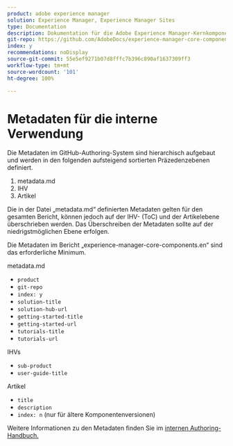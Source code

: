 ```yaml
---
product: adobe experience manager
solution: Experience Manager, Experience Manager Sites
type: Documentation
description: Dokumentation für die Adobe Experience Manager-Kernkomponenten
git-repo: https://github.com/AdobeDocs/experience-manager-core-components.de-DE
index: y
recommendations: noDisplay
source-git-commit: 55e5ef9271b07d8fffc7b396c890af1637309ff3
workflow-type: tm+mt
source-wordcount: '101'
ht-degree: 100%

---
```



# Metadaten für die interne Verwendung

Die Metadaten im GitHub-Authoring-System sind hierarchisch aufgebaut und werden in den folgenden aufsteigend sortierten Präzedenzebenen definiert.

1. metadata.md
1. IHV
1. Artikel

Die in der Datei „metadata.md“ definierten Metadaten gelten für den gesamten Bericht, können jedoch auf der IHV- (ToC) und der Artikelebene überschrieben werden. Das Überschreiben der Metadaten sollte auf der niedrigstmöglichen Ebene erfolgen.

Die Metadaten im Bericht „experience-manager-core-components.en“ sind das erforderliche Minimum.

metadata.md

* `product`
* `git-repo`
* `index: y`
* `solution-title`
* `solution-hub-url`
* `getting-started-title`
* `getting-started-url`
* `tutorials-title`
* `tutorials-url`

IHVs

* `sub-product`
* `user-guide-title`

Artikel

* `title`
* `description`
* `index: n` (nur für ältere Komponentenversionen)

Weitere Informationen zu den Metadaten finden Sie im [internen Authoring-Handbuch.](https://experienceleague.adobe.com/docs/authoring-guide-exl/using/authoring/features/metadata.html?lang=de#solution)
